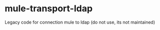 mule-transport-ldap
===================

Legacy code for connection mule to ldap (do not use, its not maintained)
